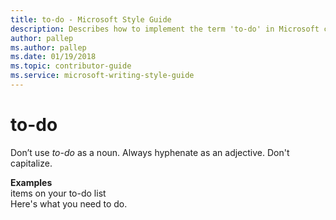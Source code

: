 ```yaml
---
title: to-do - Microsoft Style Guide
description: Describes how to implement the term 'to-do' in Microsoft content and provides examples of how to use this term in content.
author: pallep
ms.author: pallep
ms.date: 01/19/2018
ms.topic: contributor-guide
ms.service: microsoft-writing-style-guide
---
```


# to-do

Don’t use *to-do* as a noun. Always hyphenate as an adjective. Don't capitalize.

**Examples**  
items on your to-do list  
Here's what you need to do.  
